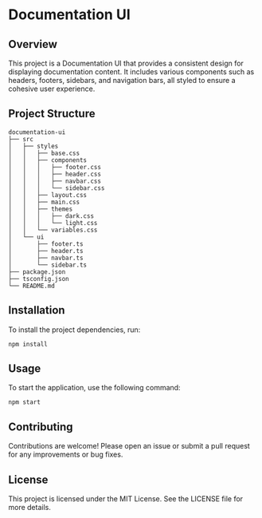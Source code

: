 # Documentation UI

## Overview

This project is a Documentation UI that provides a consistent design for displaying documentation content. It includes various components such as headers, footers, sidebars, and navigation bars, all styled to ensure a cohesive user experience.

## Project Structure

```
documentation-ui
├── src
│   ├── styles
│   │   ├── base.css
│   │   ├── components
│   │   │   ├── footer.css
│   │   │   ├── header.css
│   │   │   ├── navbar.css
│   │   │   └── sidebar.css
│   │   ├── layout.css
│   │   ├── main.css
│   │   ├── themes
│   │   │   ├── dark.css
│   │   │   └── light.css
│   │   └── variables.css
│   └── ui
│       ├── footer.ts
│       ├── header.ts
│       ├── navbar.ts
│       └── sidebar.ts
├── package.json
├── tsconfig.json
└── README.md
```

## Installation

To install the project dependencies, run:

```
npm install
```

## Usage

To start the application, use the following command:

```
npm start
```

## Contributing

Contributions are welcome! Please open an issue or submit a pull request for any improvements or bug fixes.

## License

This project is licensed under the MIT License. See the LICENSE file for more details.